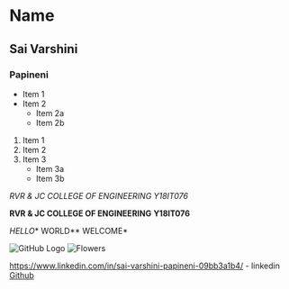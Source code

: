 # Name
## Sai Varshini

### Papineni

* Item 1
* Item 2
  * Item 2a
  * Item 2b

1. Item 1
2. Item 2
3. Item 3
   * Item 3a
   * Item 3b

*RVR & JC COLLEGE OF ENGINEERING*
_Y18IT076_

**RVR & JC COLLEGE OF ENGINEERING**
__Y18IT076__

*HELLO** WORLD** WELCOME*

![GitHub Logo](/images/logo.png)
![Flowers](https://encrypted-tbn0.gstatic.com/images?q=tbn:ANd9GcRWEXv7sULeiMMCggUsUGabz6z86_tDu--wZw&usqp=CAU)


https://www.linkedin.com/in/sai-varshini-papineni-09bb3a1b4/ - linkedin
[Github](https://www.linkedin.com/in/sai-varshini-papineni-09bb3a1b4/)
